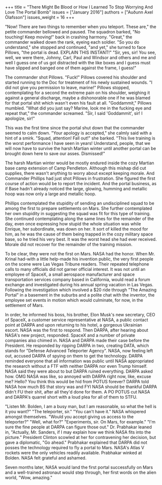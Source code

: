 +++
title = "There Might Be Blood or How I Learned To Stop Worrying And Love The Portal Bomb"
issues = ["January 2016"]
authors = ["Auðunn Axel Ólafsson"]
issues_weight = 16
+++

"Now! There are two things to remember when you teleport. These are," the petite commander bellowed and paused. The squadron barked, "No touching! Keep moving!" back in crashing harmony. "Great," the commander walked down the rank, eyeing each soldier. "So you do understand," she stopped and continued, "and yet," she turned to face Pillows, "the portal is dead. EXPLAIN THIS INSTANT!" "Sir, yes, sir! You see, well, we were there, Johnny, Carl, Paul and Windsor and others and me and well I guess one of us got distracted with the like boxes and I guess must have slipped and banged one of them against the frame, I guess!"

The commander shot Pillows. "Fuck!" Pillows covered his shoulder and started running to the Doc for treatment of his newly sustained wounds. "I did not give you permission to leave, marine!" Pillows stopped, contemplating for a second the extreme pain on his shoulder, weighing it against a general discharge, maybe a dishonorable one if he was blamed for that portal shit which wasn't even his fault at all. "Goddammit," Pillows mumbled. "What did you just say? Marine, look me in the fucking eye and repeat that," the commander screamed. "Sir, I said 'Goddammit', sir! I apologize, sir!"

This was the first time since the portal shut down that the commander seemed to calm down. "Your apology is accepted," she calmly said with a hint of a smirk. "Squad, attention! Fall out!" she barked. "This live training is the worst performance I have seen in years! Understand, people, that we will now have to survive the harsh Martian winter until another portal can be brought down here to save our asses. Dismissed!"

The harsh Martian winter would be mostly endured inside the cozy Martian base camp extension of Camp Pendleton. Although this mishap did cut supplies, there wasn't anything to worry about except keeping morale. And Commander Phillips had just shot Pillows in frustration. She figured the first course of action would be to report the incident. And the portal business, as if Base hadn't already noticed the large, glowing, humming and metallic hoop was now only a large and metallic hoop.

Phillips contemplated the stupidity of sending an undisciplined squad to be among the first to prepare settlements on Mars. She further contemplated her own stupidity in suggesting the squad was fit for this type of training. She continued contemplating along the same lines for the remainder of the day, even once expressing how stupid the whole situation was while Enrique, her subordinate, was down on her. It sort of killed the mood for him, as he was the cause of them being trapped in the cozy military space base, so he tried his very best. It was the worst head she had ever received. Morale did not recover for the remainder of the training mission.

To be clear, they were not the first on Mars. NASA had the honor. When Mr. Krinal had-with a little help-made his invention public, the very first people on the scene were Las Vegas Tribune readers. Their repeated telephone calls to many officials did not garner official interest. It was not until an employee of SpaceX, a small aerospace manufacturer and space transportation services company based in California, would read a forum exchange and investigated during his annual spring vacation in Las Vegas. Following the investigation which involved a $20 ride through "The Amazing Portal" in a basement in the suburbs and a polite chat with the inventor, the employee set events in motion which would culminate, for now, in the settlement of Mars.

In order, he informed his boss, his brother, Elon Musk's new secretary, CEO of SpaceX, a customer service representative at NASA, a public contact point at DARPA and upon returning to his hotel, a gorgeous Ukrainian escort. NASA was the first to respond. Then DARPA, after hearing about NASA's new project, responded. SpaceX and a number of private companies also chimed in. NASA and DARPA made their case before the President. He responded by ripping DARPA in two, creating DATA, which stands for "Defense Advanced Teleporter Agency". NASA, now feeling left out, accused DARPA of spying on them to get the technology. DARPA reminded everyone that all information was public until NASA appropriated the research without a FTF with neither DARPA nor even Trump himself. NASA said they were about to but DARPA ruined everything. DARPA asked how. OMG NASA was like, so annoyed with DARPA right now, like, excuse me? Hello? You think this would be hid from POTUS forever? DARPA told NASA how much BS that story was and FYI NASA should be thankful DARPA didn't FU their shit, after all they'd done for them. A PO POTUS cut NASA and DARPA's quarrel short with a loud plea for all of them to STFU.

"Listen Mr. Bolden, I am a busy man, but I am reasonable, so what the hell is it you want?" "The teleporter, sir." "You can't have it." NASA whispered amongst themselves. "Would you accept giving us access to the teleporter?" "Well, what for?" "Experiments, sir. On Mars, for example." "I'm sure the fine people at DARPA can figure those out." Dr. Prabhakar leaned in, "Actually, Mr. Sanders, if I may explain how we think NASA fits into the picture." President Clinton scowled at her for contravening her decision, but gave a diplomatic, "Go ahead." Prabhakar explained that DARPA did not posses the technology required to fly a portal to Mars. NASA's Atlas V rockets were the only vehicles readily available. Prabhakar winked at Bolden. NASA felt grateful and ashamed.

Seven months later, NASA would land the first portal successfully on Mars and a well-trained astronaut would step through, her first words on the alien world, "Wow, amazing."
